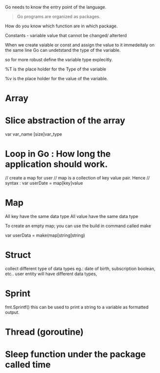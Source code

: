 Go needs to know the entry point of the language. 


> Go programs are organized as packages.

How do you know which function are in which package. 


Constants - variable value that cannot be changed/ alterterd

When we create vaiable or const and assign the value to it immedeitaly on the same line Go can undetstand the type of the variable. 

so for more robust 
define the variable type explecitly. 


%T is the place holder for the Type of the variable

%v is the place holder for the value of the variable. 

# Array
# Slice abstraction of the array
var var_name [size]var_type

# Loop in Go : How long the application should work. 

// create a map for user 
	// map is a collection of key value pair. Hence 
	// syntax :  var userDate = map[key]value
# Map
All key have the same data type
All value have the same data type

To create an empty map; you can use the build in command called make

var userData = make(map[string]string)
# Struct 
collect different type of data types
eg.: date of birth, subscription boolean, etc..
user entity will have different data types, 

# Sprint
fmt.Sprintf()
this can be used to print a string to a variable as formatted output. 

# Thread (goroutine)
# Sleep function under the package called time